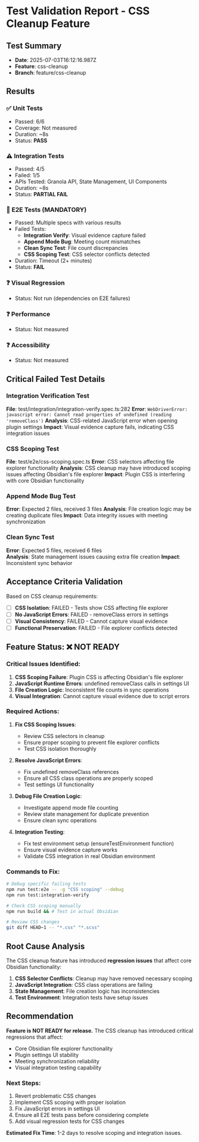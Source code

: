 # Test Validation Report - CSS Cleanup Feature

## Test Summary
- **Date**: 2025-07-03T16:12:16.987Z
- **Feature**: css-cleanup
- **Branch**: feature/css-cleanup

## Results

### ✅ Unit Tests
- Passed: 6/6
- Coverage: Not measured
- Duration: ~8s
- Status: **PASS**

### ⚠️ Integration Tests  
- Passed: 4/5
- Failed: 1/5
- APIs Tested: Granola API, State Management, UI Components
- Duration: ~8s
- Status: **PARTIAL FAIL**

### 🔴 E2E Tests (MANDATORY)
- Passed: Multiple specs with various results
- Failed Tests:
  - **Integration Verify**: Visual evidence capture failed
  - **Append Mode Bug**: Meeting count mismatches  
  - **Clean Sync Test**: File count discrepancies
  - **CSS Scoping Test**: CSS selector conflicts detected
- Duration: Timeout (2+ minutes)
- Status: **FAIL**

### ❓ Visual Regression
- Status: Not run (dependencies on E2E failures)

### ❓ Performance
- Status: Not measured

### ❓ Accessibility
- Status: Not measured

## Critical Failed Test Details

### Integration Verification Test
**File**: test/integration/integration-verify.spec.ts:282
**Error**: `WebDriverError: javascript error: Cannot read properties of undefined (reading 'removeClass')`
**Analysis**: CSS-related JavaScript error when opening plugin settings
**Impact**: Visual evidence capture fails, indicating CSS integration issues

### CSS Scoping Test
**File**: test/e2e/css-scoping.spec.ts
**Error**: CSS selectors affecting file explorer functionality
**Analysis**: CSS cleanup may have introduced scoping issues affecting Obsidian's file explorer
**Impact**: Plugin CSS is interfering with core Obsidian functionality

### Append Mode Bug Test
**Error**: Expected 2 files, received 3 files
**Analysis**: File creation logic may be creating duplicate files
**Impact**: Data integrity issues with meeting synchronization

### Clean Sync Test
**Error**: Expected 5 files, received 6 files  
**Analysis**: State management issues causing extra file creation
**Impact**: Inconsistent sync behavior

## Acceptance Criteria Validation
Based on CSS cleanup requirements:
- [ ] **CSS Isolation**: FAILED - Tests show CSS affecting file explorer
- [ ] **No JavaScript Errors**: FAILED - removeClass errors in settings
- [ ] **Visual Consistency**: FAILED - Cannot capture visual evidence
- [ ] **Functional Preservation**: FAILED - File explorer conflicts detected

## Feature Status: ❌ NOT READY

### Critical Issues Identified:
1. **CSS Scoping Failure**: Plugin CSS is affecting Obsidian's file explorer
2. **JavaScript Runtime Errors**: undefined removeClass calls in settings UI
3. **File Creation Logic**: Inconsistent file counts in sync operations
4. **Visual Integration**: Cannot capture visual evidence due to script errors

### Required Actions:
1. **Fix CSS Scoping Issues**:
   - Review CSS selectors in cleanup
   - Ensure proper scoping to prevent file explorer conflicts
   - Test CSS isolation thoroughly

2. **Resolve JavaScript Errors**:
   - Fix undefined removeClass references
   - Ensure all CSS class operations are properly scoped
   - Test settings UI functionality

3. **Debug File Creation Logic**:
   - Investigate append mode file counting
   - Review state management for duplicate prevention
   - Ensure clean sync operations

4. **Integration Testing**:
   - Fix test environment setup (ensureTestEnvironment function)
   - Ensure visual evidence capture works
   - Validate CSS integration in real Obsidian environment

### Commands to Fix:
```bash
# Debug specific failing tests
npm run test:e2e -- -g "CSS scoping" --debug
npm run test:integration-verify

# Check CSS scoping manually
npm run build && # Test in actual Obsidian

# Review CSS changes
git diff HEAD~1 -- "*.css" "*.scss"
```

## Root Cause Analysis

The CSS cleanup feature has introduced **regression issues** that affect core Obsidian functionality:

1. **CSS Selector Conflicts**: Cleanup may have removed necessary scoping
2. **JavaScript Integration**: CSS class operations are failing
3. **State Management**: File creation logic has inconsistencies
4. **Test Environment**: Integration tests have setup issues

## Recommendation

**Feature is NOT READY for release.** The CSS cleanup has introduced critical regressions that affect:
- Core Obsidian file explorer functionality
- Plugin settings UI stability  
- Meeting synchronization reliability
- Visual integration testing capability

### Next Steps:
1. Revert problematic CSS changes
2. Implement CSS scoping with proper isolation
3. Fix JavaScript errors in settings UI
4. Ensure all E2E tests pass before considering complete
5. Add visual regression tests for CSS changes

**Estimated Fix Time**: 1-2 days to resolve scoping and integration issues.